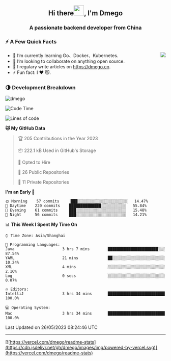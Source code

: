 <h2 align="center">Hi there<img src="https://cdn.jsdelivr.net/gh/dmego/images/img/Hi.gif" height="32" />, I'm Dmego </h2>
<h3 align="center">A passionate backend developer from China</h3>

### ⚡️ A Few Quick Facts

<img align="right" src="https://readme-stats-dmego.vercel.app/api?username=dmego&show_icons=true&icon_color=1573B3&hide_title=true&text_color=718096&bg_color=00000000&hide_border=true"/>

<ul>
    <li> 🌱 I’m currently learning Go、Docker、Kubernetes.</li>
    <li> 👯 I’m looking to collaborate on anything open source.</li>
    <li> 📝 I regulary write articles on <a href="https://dmego.cn">https://dmego.cn</a>.</li>
    <li> ⚡ Fun fact: I ❤️ 😻.</li>
</ul>

### 🌗 Development Breakdown

<img src="https://komarev.com/ghpvc/?username=dmego" alt="dmego" />

<!--START_SECTION:waka-->
![Code Time](http://img.shields.io/badge/Code%20Time-2%2C110%20hrs%204%20mins-blue)

![Lines of code](https://img.shields.io/badge/From%20Hello%20World%20I%27ve%20Written-225%20Thousand%20lines%20of%20code-blue)

**🐱 My GitHub Data** 

> 🏆 205 Contributions in the Year 2023
 > 
> 📦 222.1 kB Used in GitHub's Storage 
 > 
> 💼 Opted to Hire
 > 
> 📜 26 Public Repositories 
 > 
> 🔑 11 Private Repositories  
 > 
**I'm an Early 🐤** 

```text
🌞 Morning    57 commits     ███░░░░░░░░░░░░░░░░░░░░░░   14.47% 
🌆 Daytime    220 commits    ██████████████░░░░░░░░░░░   55.84% 
🌃 Evening    61 commits     ███░░░░░░░░░░░░░░░░░░░░░░   15.48% 
🌙 Night      56 commits     ███░░░░░░░░░░░░░░░░░░░░░░   14.21%

```


📊 **This Week I Spent My Time On** 

```text
⌚︎ Time Zone: Asia/Shanghai

💬 Programming Languages: 
Java                     3 hrs 7 mins        ██████████████████████░░░   87.54% 
YAML                     21 mins             ██░░░░░░░░░░░░░░░░░░░░░░░   10.24% 
XML                      4 mins              ░░░░░░░░░░░░░░░░░░░░░░░░░   2.16% 
Log                      0 secs              ░░░░░░░░░░░░░░░░░░░░░░░░░   0.07%

🔥 Editors: 
IntelliJ                 3 hrs 34 mins       █████████████████████████   100.0%

💻 Operating System: 
Mac                      3 hrs 34 mins       █████████████████████████   100.0%

```


 Last Updated on 26/05/2023 08:24:46 UTC
<!--END_SECTION:waka-->

---

[![https://vercel.com/dmego/readme-stats](https://cdn.jsdelivr.net/gh/dmego/images/img/powered-by-vercel.svg)](https://vercel.com/dmego/readme-stats)

